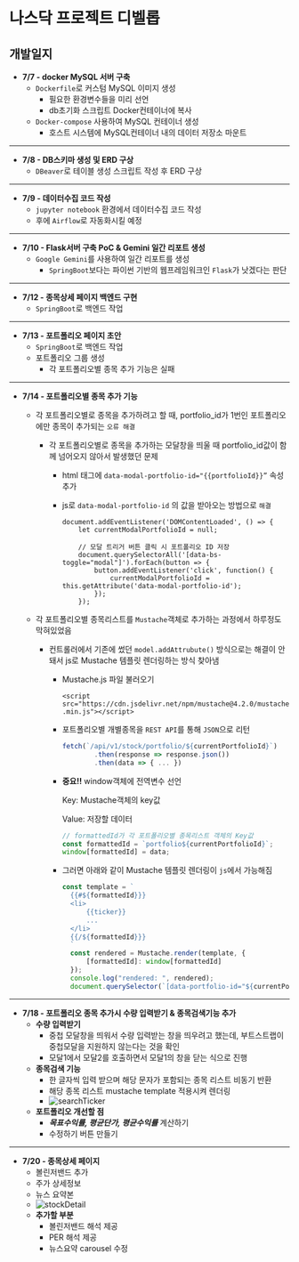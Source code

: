 # 나스닥 프로젝트 디벨롭
## 개발일지
- **7/7 - docker MySQL 서버 구축**
    - `Dockerfile`로 커스텀 MySQL 이미지 생성
        - 필요한 환경변수들을 미리 선언
        - db초기화 스크립트 Docker컨테이너에 복사
    - `Docker-compose` 사용하여 MySQL 컨테이너 생성
        - 호스트 시스템에 MySQL컨테이너 내의 데이터 저장소 마운트
---
- **7/8 - DB스키마 생성 및 ERD 구상**
    - `DBeaver`로 테이블 생성 스크립트 작성 후 ERD 구상
---
- **7/9 - 데이터수집 코드 작성**
    - `jupyter notebook` 환경에서 데이터수집 코드 작성
    - 후에 `Airflow`로 자동화시킬 예정
---
- **7/10 - Flask서버 구축 PoC & Gemini 일간 리포트 생성**
    - `Google Gemini`를 사용하여 일간 리포트를 생성
        - `SpringBoot`보다는 파이썬 기반의 웹프레임워크인 `Flask`가 낫겠다는 판단
---
- **7/12 - 종목상세 페이지 백엔드 구현**
    - `SpringBoot`로 백엔드 작업
---
- **7/13 - 포트폴리오 페이지 초안**
    - `SpringBoot`로 백엔드 작업
    - 포트폴리오 그룹 생성
        - 각 포트폴리오별 종목 추가 기능은 실패
---
- **7/14 - 포트폴리오별 종목 추가 기능**
    - 각 포트폴리오별로 종목을 추가하려고 할 때, portfolio_id가 1번인 포트폴리오에만 종목이 추가되는 `오류 해결`
        - 각 포트폴리오별로 종목을 추가하는 모달창을 띄울 때 portfolio_id값이 함께 넘어오지 않아서 발생했던 문제
            - html 태그에 `data-modal-portfolio-id="{{portfolioId}}”` 속성 추가
            - js로 `data-modal-portfolio-id` 의 값을 받아오는 방법으로 `해결`
                
                ```
                document.addEventListener('DOMContentLoaded', () => {
                    let currentModalPortfolioId = null;
                
                    // 모달 트리거 버튼 클릭 시 포트폴리오 ID 저장
                    document.querySelectorAll('[data-bs-toggle="modal"]').forEach(button => {
                        button.addEventListener('click', function() {
                            currentModalPortfolioId = this.getAttribute('data-modal-portfolio-id');
                        });
                    });
                ```
                
    - 각 포트폴리오별 종목리스트를 `Mustache`객체로 추가하는 과정에서 하루정도 막혀있었음
        - 컨트롤러에서 기존에 썼던 `model.addAttrubute()` 방식으로는 해결이 안돼서 js로 Mustache 템플릿 렌더링하는 방식 찾아냄
            - Mustache.js 파일 불러오기
                
                `<script src="https://cdn.jsdelivr.net/npm/mustache@4.2.0/mustache.min.js"></script>`
                
            - 포트폴리오별 개별종목을 `REST API`를 통해 `JSON`으로 리턴
                
                ```jsx
                fetch(`/api/v1/stock/portfolio/${currentPortfolioId}`)
                        .then(response => response.json())
                        .then(data => { ... })
                ```
                
            - **중요!!** window객체에 전역변수 선언
                
                Key: Mustache객체의 key값
                
                Value: 저장할 데이터
                
                ```jsx
                // formattedId가 각 포트폴리오별 종목리스트 객체의 Key값
                const formattedId = `portfolio${currentPortfolioId}`;
                window[formattedId] = data;
                ```
                
            - 그러면 아래와 같이 Mustache 템플릿 렌더링이 `js`에서 가능해짐
                
                ```jsx
                const template = `
                  {{#${formattedId}}}
                  <li>
                      {{ticker}}
                      ...
                  </li>
                  {{/${formattedId}}}
                  `
                  const rendered = Mustache.render(template, {
                      [formattedId]: window[formattedId]
                  });
                  console.log("rendered: ", rendered);
                  document.querySelector(`[data-portfolio-id="${currentPortfolioId}"]`).innerHTML = rendered;
                ```
---
- **7/18 - 포트폴리오 종목 추가시 수량 입력받기 & 종목검색기능 추가**
    - **수량 입력받기**
        - 중첩 모달창을 띄워서 수량 입력받는 창을 띄우려고 했는데, 부트스트랩이 중첩모달을 지원하지 않는다는 것을 확인
        - 모달1에서 모달2를 호출하면서 모달1의 창을 닫는 식으로 진행
    - **종목검색 기능**
        - 한 글자씩 입력 받으며 해당 문자가 포함되는 종목 리스트 비동기 반환
        - 해당 종목 리스트 mustache template 적용시켜 렌더링
        - ![searchTicker](https://github.com/user-attachments/assets/225006d4-f9b6-4817-82e3-c05a08f959bf)
    - **포트폴리오 개선할 점**
        - ***목표수익률, 평균단가, 평균수익률*** 계산하기
        - 수정하기 버튼 만들기
---
- **7/20 - 종목상세 페이지**
    - 볼린저밴드 추가
    - 주가 상세정보
    - 뉴스 요약본
    - ![stockDetail](https://github.com/user-attachments/assets/6500a62e-16b0-475d-84c3-13acf182f72e)
    - **추가할 부분**
        - 볼린저밴드 해석 제공
        - PER 해석 제공
        - 뉴스요약 carousel 수정




